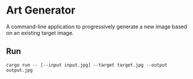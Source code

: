 # Art Generator

A command-line application to progressively generate a new image based on an existing target image.

## Run

```shell
cargo run -- [--input input.jpg] --target target.jpg --output output.jpg
```
